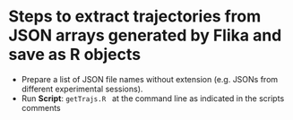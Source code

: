 # Steps to extract trajectories from JSON arrays generated by Flika and save as R objects

- Prepare a list of JSON file names without extension (e.g. JSONs from different experimental sessions).
- Run **Script**: `getTrajs.R ` at the command line as indicated in the scripts comments
